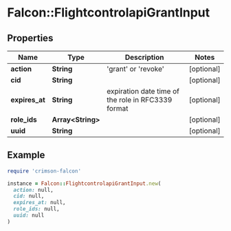 # Falcon::FlightcontrolapiGrantInput

## Properties

| Name | Type | Description | Notes |
| ---- | ---- | ----------- | ----- |
| **action** | **String** | &#39;grant&#39; or &#39;revoke&#39; | [optional] |
| **cid** | **String** |  | [optional] |
| **expires_at** | **String** | expiration date time of the role in RFC3339 format | [optional] |
| **role_ids** | **Array&lt;String&gt;** |  | [optional] |
| **uuid** | **String** |  | [optional] |

## Example

```ruby
require 'crimson-falcon'

instance = Falcon::FlightcontrolapiGrantInput.new(
  action: null,
  cid: null,
  expires_at: null,
  role_ids: null,
  uuid: null
)
```

